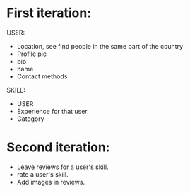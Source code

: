 # First iteration:

USER:
- Location, see find people in the same part of the country
- Profile pic
- bio
- name
- Contact methods


SKILL:
- USER
- Experience for that user. 
- Category



# Second iteration:

- Leave reviews for a user's skill. 
- rate a user's skill. 
- Add images in reviews. 